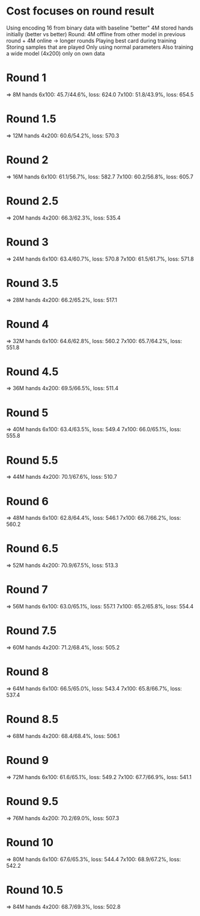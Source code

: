 # Cost focuses on round result
Using encoding 16 from binary data with baseline "better"
4M stored hands initially (better vs better)
Round: 4M offline from other model in previous round + 4M online
-> longer rounds
Playing best card during training
Storing samples that are played
Only using normal parameters
Also training a wide model (4x200) only on own data

# Round 1
=> 8M hands
6x100: 45.7/44.6%, loss: 624.0
7x100: 51.8/43.9%, loss: 654.5

# Round 1.5
=> 12M hands
4x200: 60.6/54.2%, loss: 570.3

# Round 2
=> 16M hands
6x100: 61.1/56.7%, loss: 582.7
7x100: 60.2/56.8%, loss: 605.7

# Round 2.5
=> 20M hands
4x200: 66.3/62.3%, loss: 535.4

# Round 3
=> 24M hands
6x100: 63.4/60.7%, loss: 570.8
7x100: 61.5/61.7%, loss: 571.8

# Round 3.5
=> 28M hands
4x200: 66.2/65.2%, loss: 517.1

# Round 4
=> 32M hands
6x100: 64.6/62.8%, loss: 560.2
7x100: 65.7/64.2%, loss: 551.8

# Round 4.5
=> 36M hands
4x200: 69.5/66.5%, loss: 511.4

# Round 5
=> 40M hands
6x100: 63.4/63.5%, loss: 549.4
7x100: 66.0/65.1%, loss: 555.8

# Round 5.5
=> 44M hands
4x200: 70.1/67.6%, loss: 510.7

# Round 6
=> 48M hands
6x100: 62.8/64.4%, loss: 546.1
7x100: 66.7/66.2%, loss: 560.2

# Round 6.5
=> 52M hands
4x200: 70.9/67.5%, loss: 513.3

# Round 7
=> 56M hands
6x100: 63.0/65.1%, loss: 557.1
7x100: 65.2/65.8%, loss: 554.4

# Round 7.5
=> 60M hands
4x200: 71.2/68.4%, loss: 505.2

# Round 8
=> 64M hands
6x100: 66.5/65.0%, loss: 543.4
7x100: 65.8/66.7%, loss: 537.4

# Round 8.5
=> 68M hands
4x200: 68.4/68.4%, loss: 506.1

# Round 9
=> 72M hands
6x100: 61.6/65.1%, loss: 549.2
7x100: 67.7/66.9%, loss: 541.1

# Round 9.5
=> 76M hands
4x200: 70.2/69.0%, loss: 507.3

# Round 10
=> 80M hands
6x100: 67.6/65.3%, loss: 544.4
7x100: 68.9/67.2%, loss: 542.2

# Round 10.5
=> 84M hands
4x200: 68.7/69.3%, loss: 502.8


